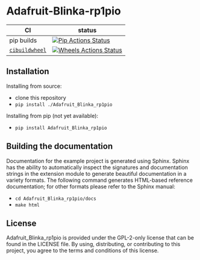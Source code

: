 Adafruit-Blinka-rp1pio
======================

|      CI              | status |
|----------------------|--------|
| pip builds           | [![Pip Actions Status][actions-pip-badge]][actions-pip-link] |
| [`cibuildwheel`][]   | [![Wheels Actions Status][actions-wheels-badge]][actions-wheels-link] |

[actions-badge]:           https://github.com/adafruit/Adafruit_Blinka_rp1pio/workflows/Tests/badge.svg
[actions-pip-link]:        https://github.com/adafruit/Adafruit_Blinka_rp1pio/actions?query=workflow%3A%22Pip
[actions-pip-badge]:       https://github.com/adafruit/Adafruit_Blinka_rp1pio/workflows/Pip/badge.svg
[actions-wheels-link]:     https://github.com/adafruit/Adafruit_Blinka_rp1pio/actions?query=workflow%3AWheels
[actions-wheels-badge]:    https://github.com/adafruit/Adafruit_Blinka_rp1pio/workflows/Wheels/badge.svg

Installation
------------

Installing from source:

 - clone this repository
 - `pip install ./Adafruit_Blinka_rp1pio`

Installing from pip (not yet available):

 - `pip install Adafruit_Blinka_rp1pio`

Building the documentation
--------------------------

Documentation for the example project is generated using Sphinx. Sphinx has the
ability to automatically inspect the signatures and documentation strings in
the extension module to generate beautiful documentation in a variety formats.
The following command generates HTML-based reference documentation; for other
formats please refer to the Sphinx manual:

 - `cd Adafruit_Blinka_rp1pio/docs`
 - `make html`

License
-------

Adafruit\_Blinka\_rp1pio is provided under the GPL-2-only license that can be found in the LICENSE
file. By using, distributing, or contributing to this project, you agree to the
terms and conditions of this license.

[`cibuildwheel`]:          https://cibuildwheel.readthedocs.io
